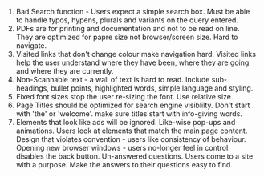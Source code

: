 1. Bad Search function - Users expect a simple search box.  Must be able to handle typos, hypens, plurals and variants on the query entered.
2. PDFs are for printing and documentation and not to be read on line. They are optimized for papre size not browser/screen size. Hard to navigate.
3. Visited links that don't change colour make navigation hard. Visited links help the user understand where they have been, where they are going and where they are currently.
4. Non-Scannable text - a wall of text is hard to read. Include sub-headings, bullet points, highlighted words, simple language and styling.
5. Fixed font sizes stop the user re-sizing the font. Use relative size.
6. Page Titles should be optimized for search engine visiblilty.  Don't start with 'the' or 'welcome'. make sure titles start with info-giving words.
7. Elements that look like ads will be ignored. Like-wise pop-ups and animations. Users look at elements that match the main page content.
Design that violates convention - users like consistency of behaviour.
Opening new browser windows - users no-longer feel in control.  disables the back button.
Un-answered questions.  Users come to a site with a purpose.  Make the answers to their questions easy to find.